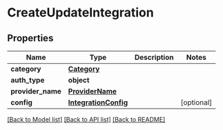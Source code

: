 # CreateUpdateIntegration

## Properties
Name | Type | Description | Notes
------------ | ------------- | ------------- | -------------
**category** | [**Category**](Category.md) |  | 
**auth_type** | **object** |  | 
**provider_name** | [**ProviderName**](ProviderName.md) |  | 
**config** | [**IntegrationConfig**](IntegrationConfig.md) |  | [optional] 

[[Back to Model list]](../README.md#documentation-for-models) [[Back to API list]](../README.md#documentation-for-api-endpoints) [[Back to README]](../README.md)

